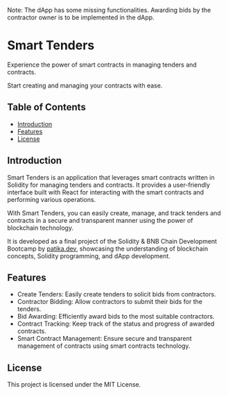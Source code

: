 Note: The dApp has some missing functionalities. Awarding bids by the contractor owner is to be implemented in the dApp.

# Smart Tenders

Experience the power of smart contracts in managing tenders and contracts.

Start creating and managing your contracts with ease.

## Table of Contents

- [Introduction](#introduction)
- [Features](#features)
- [License](#license)

## Introduction

Smart Tenders is an application that leverages smart contracts written in Solidity for managing tenders and contracts. It provides a user-friendly interface built with React for interacting with the smart contracts and performing various operations.

With Smart Tenders, you can easily create, manage, and track tenders and contracts in a secure and transparent manner using the power of blockchain technology.

It is developed as a final project of the Solidity & BNB Chain Development Bootcamp by [patika.dev](https://www.patika.dev), showcasing the understanding of blockchain concepts, Solidity programming, and dApp development.

## Features

- Create Tenders: Easily create tenders to solicit bids from contractors.
- Contractor Bidding: Allow contractors to submit their bids for the tenders.
- Bid Awarding: Efficiently award bids to the most suitable contractors.
- Contract Tracking: Keep track of the status and progress of awarded contracts.
- Smart Contract Management: Ensure secure and transparent management of contracts using smart contracts technology.

## License

This project is licensed under the MIT License.
